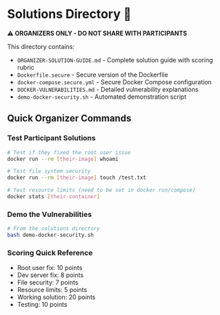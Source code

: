 # Solutions Directory 🔐

**⚠️ ORGANIZERS ONLY - DO NOT SHARE WITH PARTICIPANTS**

This directory contains:

- `ORGANIZER-SOLUTION-GUIDE.md` - Complete solution guide with scoring rubric
- `Dockerfile.secure` - Secure version of the Dockerfile
- `docker-compose.secure.yml` - Secure Docker Compose configuration
- `DOCKER-VULNERABILITIES.md` - Detailed vulnerability explanations
- `demo-docker-security.sh` - Automated demonstration script

## Quick Organizer Commands

### Test Participant Solutions

```bash
# Test if they fixed the root user issue
docker run --rm [their-image] whoami

# Test file system security
docker run --rm [their-image] touch /test.txt

# Test resource limits (need to be set in docker run/compose)
docker stats [their-container]
```

### Demo the Vulnerabilities

```bash
# From the solutions directory
bash demo-docker-security.sh
```

### Scoring Quick Reference

- Root user fix: 10 points
- Dev server fix: 8 points
- File security: 7 points
- Resource limits: 5 points
- Working solution: 20 points
- Testing: 10 points
